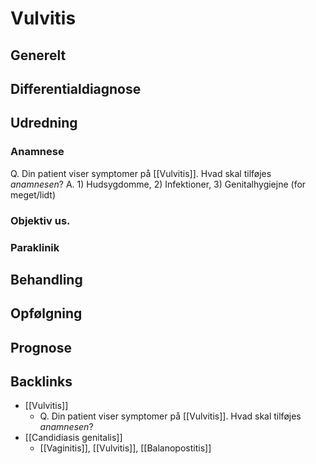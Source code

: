 # Vulvitis
## Generelt


## Differentialdiagnose


## Udredning
### Anamnese
Q. Din patient viser symptomer på [[Vulvitis]]. Hvad skal tilføjes *anamnesen*? 
A. 1) Hudsygdomme, 2) Infektioner, 3) Genitalhygiejne (for meget/lidt)

### Objektiv us.

### Paraklinik

## Behandling


## Opfølgning


## Prognose


## Backlinks
* [[Vulvitis]]
	* Q. Din patient viser symptomer på [[Vulvitis]]. Hvad skal tilføjes *anamnesen*? 
* [[Candidiasis genitalis]]
	* [[Vaginitis]], [[Vulvitis]], [[Balanopostitis]]

<!-- #anki/tag/med/Infectious #anki/deck/Medicine #anki/tag/med/Gynecology #anki/tag/med/GP -->

<!-- {BearID:2B826658-7D99-40FE-B5F3-053340B63C8B-19264-000028CF239DEB9E} -->
